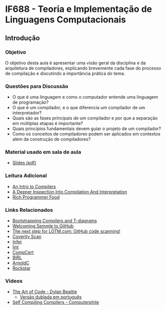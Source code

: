 # IF688 - Teoria e Implementação de Linguagens Computacionais

## Introdução 

### Objetivo

O objetivo desta aula é apresentar uma visão geral da disciplina e da arquitetura de compiladores, explicando brevemente cada fase do processo de compilação e discutindo a importância prática do tema.

### Questões para Discussão

- O que é uma linguagem e como o computador entende uma linguagem de programação?
- O que é um compilador, e o que diferencia um compilador de um interpretador?
- Quais são as fases principais de um compilador e por que a separação em múltiplas etapas é importante?
- Quais princípios fundamentais devem guiar o projeto de um compilador?
- Como os conceitos de compiladores podem ser aplicados em contextos além da construção de compiladores?

### Material usado em sala de aula

- [Slides (pdf)](https://drive.google.com/file/d/13iti1vKeLN8n1e0imYC8ZL_2uHEhdnyz/view?usp=sharing)

### Leitura Adicional

- [An Intro to Compilers](https://nicoleorchard.com/blog/compilers)
- [A Deeper Inspection Into Compilation And Interpretation](https://dev.to/vaidehijoshi/a-deeper-inspection-into-compilation-and-interpretation-8bp)
- [Rich Programmer Food](http://steve-yegge.blogspot.com.br/2007/06/rich-programmer-food.html)

### Links Relacionados

- [Bootstrapping Compilers and T-diagrams](https://eschew.wordpress.com/2010/02/28/bootstrapping-compilers-and-t-diagrams/)
- [Welcoming Semmle to GitHub](https://github.blog/2019-09-18-github-welcomes-semmle/)
- [The next step for LGTM.com: GitHub code scanning!](https://github.blog/2022-08-15-the-next-step-for-lgtm-com-github-code-scanning/)
- [Coverity Scan](https://scan.coverity.com/)
- [Infer](https://fbinfer.com)
- [lint](https://developer.android.com/studio/write/lint?hl=pt-br)
- [CompCert](http://compcert.inria.fr)
- [BIRL](https://birl-language.github.io)
- [ArnoldC](https://lhartikk.github.io/ArnoldC/)
- [Rockstar](https://codewithrockstar.com/)

### Vídeos

- [The Art of Code - Dylan Beattie](https://www.youtube.com/watch?v=6avJHaC3C2U)
    - [Versão dublada em português](https://youtube.com/watch?v=9fUXZrz_x_Q)
- [Self Compiling Compilers - Computerphile](https://www.youtube.com/watch?v=lJf2i87jgFA)